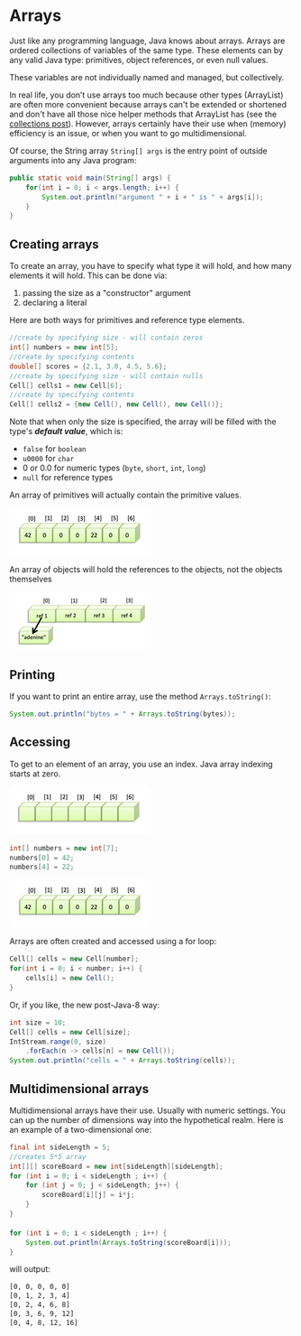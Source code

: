 # Arrays

Just like any programming language, Java knows about arrays.
Arrays are ordered collections of variables of the same type. 
These elements can by any valid Java type: primitives, 
object references, or even null values.

These variables are not individually named and managed, but collectively.

In real life, you don’t use arrays too much because other types (ArrayList) 
are often more convenient because arrays can't be extended or shortened and 
don't have all those nice helper methods that ArrayList has 
(see the [collections post](collections_io/collections.md)). However, arrays 
certainly have their use when (memory) efficiency is an issue, or when you want 
to go multidimensional.

Of course, the String array `String[] args` is the entry point of outside arguments into any 
Java program:

```java
public static void main(String[] args) {
    for(int i = 0; i < args.length; i++) {
        System.out.println("argument " + i + " is " + args[i]);
    }
}
```


## Creating arrays

To create an array, you have to specify what type it will hold, and how many elements
it will hold. This can be done via:

1. passing the size as a "constructor" argument
2. declaring a literal

Here are both ways for primitives and reference type elements.

```java
//create by specifying size - will contain zeros
int[] numbers = new int[5];
//create by specifying contents
double[] scores = {2.1, 3.0, 4.5, 5.6};
//create by specifying size - will contain nulls
Cell[] cells1 = new Cell[6];
//create by specifying contents
Cell[] cells2 = {new Cell(), new Cell(), new Cell()};
```

Note that when only the size is specified, the array will be filled with the type's **_default value_**, 
which is:

- `false` for `boolean`
- `u0000` for `char`
- 0 or 0.0 for numeric types (`byte`, `short`, `int`, `long`)
- `null` for reference types

An array of primitives will actually contain the primitive values.

![array2](figures/array_2.png)

An array of objects will hold the references to the objects, not the objects themselves

![array3](figures/array_3.png)

## Printing

If you want to print an entire array, use the method `Arrays.toString()`:

```java
System.out.println("bytes = " + Arrays.toString(bytes));
```

## Accessing

To get to an element of an array, you use an index. Java array indexing starts at zero.

![array1](figures/array_1.png)

```java
int[] numbers = new int[7];
numbers[0] = 42;
numbers[4] = 22;
```

![array2](figures/array_2.png)

Arrays are often created and accessed using a for loop:

```java
Cell[] cells = new Cell[number];
for(int i = 0; i < number; i++) {
	cells[i] = new Cell();
}
```

Or, if you like, the new post-Java-8 way:

```java
int size = 10;
Cell[] cells = new Cell[size];
IntStream.range(0, size)
    .forEach(n -> cells[n] = new Cell());
System.out.println("cells = " + Arrays.toString(cells));
```

## Multidimensional arrays

Multidimensional arrays have their use. Usually with numeric settings. You can up the number of dimensions way into the hypothetical realm. Here is an example of a two-dimensional one:

```java
final int sideLength = 5;
//creates 5*5 array
int[][] scoreBoard = new int[sideLength][sideLength];
for (int i = 0; i < sideLength ; i++) {
    for (int j = 0; j < sideLength; j++) {
        scoreBoard[i][j] = i*j;
    }
}

for (int i = 0; i < sideLength ; i++) {
    System.out.println(Arrays.toString(scoreBoard[i]));
}
```

will output:

```
[0, 0, 0, 0, 0]
[0, 1, 2, 3, 4]
[0, 2, 4, 6, 8]
[0, 3, 6, 9, 12]
[0, 4, 8, 12, 16]
```

